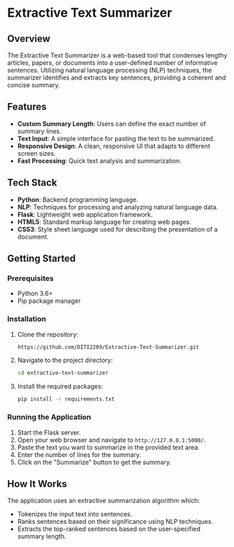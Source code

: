 # Extractive Text Summarizer

## Overview
The Extractive Text Summarizer is a web-based tool that condenses lengthy articles, papers, or documents into a user-defined number of informative sentences. Utilizing natural language processing (NLP) techniques, the summarizer identifies and extracts key sentences, providing a coherent and concise summary.

## Features
- **Custom Summary Length**: Users can define the exact number of summary lines.
- **Text Input**: A simple interface for pasting the text to be summarized.
- **Responsive Design**: A clean, responsive UI that adapts to different screen sizes.
- **Fast Processing**: Quick text analysis and summarization.

## Tech Stack
- **Python**: Backend programming language.
- **NLP**: Techniques for processing and analyzing natural language data.
- **Flask**: Lightweight web application framework.
- **HTML5**: Standard markup language for creating web pages.
- **CSS3**: Style sheet language used for describing the presentation of a document.

## Getting Started

### Prerequisites
- Python 3.6+
- Pip package manager

### Installation
1. Clone the repository:
   ```sh
   https://github.com/DITI2209/Extractive-Text-Summarizer.git
   ```

2. Navigate to the project directory:
   ```sh
   cd extractive-text-summarizer
   ```

4. Install the required packages:
   ```sh
   pip install -r requirements.txt
   ```

### Running the Application
1. Start the Flask server.
2. Open your web browser and navigate to `http://127.0.0.1:5000/`.
3. Paste the text you want to summarize in the provided text area.
4. Enter the number of lines for the summary.
5. Click on the "Summarize" button to get the summary.

## How It Works
The application uses an extractive summarization algorithm which:
- Tokenizes the input text into sentences.
- Ranks sentences based on their significance using NLP techniques.
- Extracts the top-ranked sentences based on the user-specified summary length.




   

